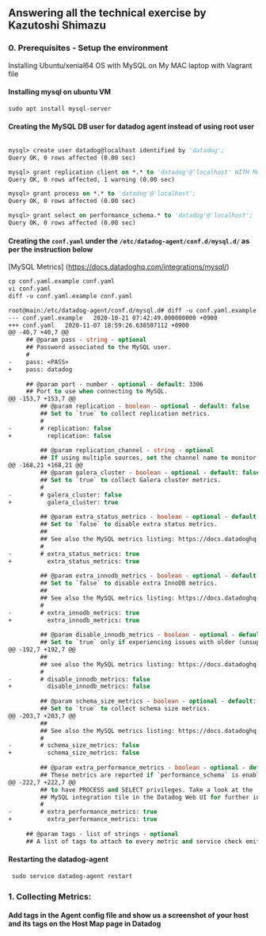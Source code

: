 ## Answering all the technical exercise by Kazutoshi Shimazu ###

### 0. Prerequisites - Setup the environment ###

Installing Ubuntu/xenial64 OS with MySQL on My MAC laptop with Vagrant file

#### Installing mysql on ubuntu VM ####
```vb
sudo apt install mysql-server
```

#### Creating the MySQL DB user for datadog agent instead of using root user ####
```vb

mysql> create user datadog@localhost identified by 'datadog';
Query OK, 0 rows affected (0.00 sec)

mysql> grant replication client on *.* to 'datadog'@'localhost' WITH MAX_USER_CONNECTIONS 5;
Query OK, 0 rows affected, 1 warning (0.00 sec)

mysql> grant process on *.* to 'datadog'@'localhost';
Query OK, 0 rows affected (0.00 sec)

mysql> grant select on performance_schema.* to 'datadog'@'localhost';
Query OK, 0 rows affected (0.00 sec)

```

#### Creating the `conf.yaml` under the `/etc/datadog-agent/conf.d/mysql.d/` as per the instruction below ####

[MySQL Metrics] (https://docs.datadoghq.com/integrations/mysql/)

```vb
cp conf.yaml.example conf.yaml
vi conf.yaml
diff -u conf.yaml.example conf.yaml 

root@main:/etc/datadog-agent/conf.d/mysql.d# diff -u conf.yaml.example conf.yaml 
--- conf.yaml.example   2020-10-21 07:42:49.000000000 +0900
+++ conf.yaml   2020-11-07 18:59:26.638507112 +0900
@@ -40,7 +40,7 @@
     ## @param pass - string - optional
     ## Password associated to the MySQL user.
     #
-    pass: <PASS>
+    pass: datadog
 
     ## @param port - number - optional - default: 3306
     ## Port to use when connecting to MySQL.
@@ -153,7 +153,7 @@
         ## @param replication - boolean - optional - default: false
         ## Set to `true` to collect replication metrics.
         #
-        # replication: false
+          replication: false
 
         ## @param replication_channel - string - optional
         ## If using multiple sources, set the channel name to monitor.
@@ -168,21 +168,21 @@
         ## @param galera_cluster - boolean - optional - default: false
         ## Set to `true` to collect Galera cluster metrics.
         #
-        # galera_cluster: false
+          galera_cluster: true
 
         ## @param extra_status_metrics - boolean - optional - default: true
         ## Set to `false` to disable extra status metrics.
         ##
         ## See also the MySQL metrics listing: https://docs.datadoghq.com/integrations/mysql/#metrics
         #
-        # extra_status_metrics: true
+          extra_status_metrics: true
 
         ## @param extra_innodb_metrics - boolean - optional - default: true
         ## Set to `false` to disable extra InnoDB metrics.
         ##
         ## See also the MySQL metrics listing: https://docs.datadoghq.com/integrations/mysql/#metrics
         #
-        # extra_innodb_metrics: true
+          extra_innodb_metrics: true
 
         ## @param disable_innodb_metrics - boolean - optional - default: false
         ## Set to `true` only if experiencing issues with older (unsupported) versions of MySQL
@@ -192,7 +192,7 @@
         ##
         ## see also the MySQL metrics listing: https://docs.datadoghq.com/integrations/mysql/#metrics
         #
-        # disable_innodb_metrics: false
+          disable_innodb_metrics: false
 
         ## @param schema_size_metrics - boolean - optional - default: false
         ## Set to `true` to collect schema size metrics.
@@ -203,7 +203,7 @@
         ##
         ## See also the MySQL metrics listing: https://docs.datadoghq.com/integrations/mysql/#metrics
         #
-        # schema_size_metrics: false
+          schema_size_metrics: false
 
         ## @param extra_performance_metrics - boolean - optional - default: true
         ## These metrics are reported if `performance_schema` is enabled in the MySQL instance
@@ -222,7 +222,7 @@
         ## to have PROCESS and SELECT privileges. Take a look at the
         ## MySQL integration tile in the Datadog Web UI for further instructions.
         #
-        # extra_performance_metrics: true
+          extra_performance_metrics: true
 
     ## @param tags - list of strings - optional
     ## A list of tags to attach to every metric and service check emitted by this instance.
```

#### Restarting the datadog-agent ####

```vb
 sudo service datadog-agent restart
 ```

### 1. Collecting Metrics: ###

#### Add tags in the Agent config file and show us a screenshot of your host and its tags on the Host Map page in Datadog ####




